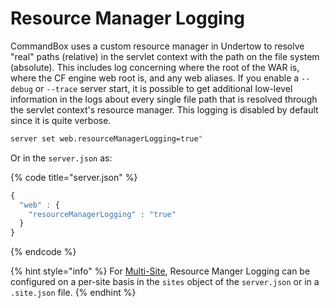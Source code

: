 # Resource Manager Logging

CommandBox uses a custom resource manager in Undertow to resolve "real" paths (relative) in the servlet context with the path on the file system (absolute).  This includes log concerning where the root of the WAR is, where the CF engine web root is, and any web aliases.  If you enable a `--debug` or `--trace` server start, it is possible to get additional low-level information in the logs about every single file path that is resolved through the servlet context's resource manager.  This logging is disabled by default since it is quite verbose.

```bash
server set web.resourceManagerLogging=true"
```

Or in the `server.json` as:

{% code title="server.json" %}
```javascript
{
  "web" : {
    "resourceManagerLogging" : "true"
  }
}
```
{% endcode %}

{% hint style="info" %}
For [Multi-Site](../multi-site-support/), Resource Manger Logging can be configured on a per-site basis in the `sites` object of the `server.json` or in a `.site.json` file.
{% endhint %}
